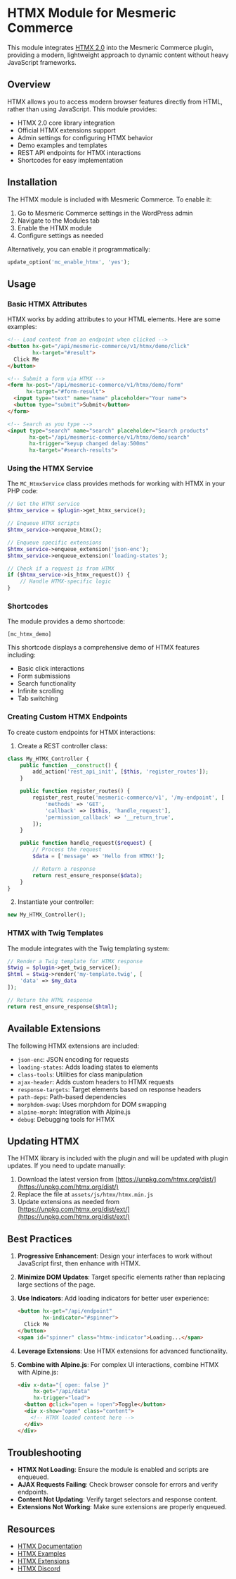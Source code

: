 # HTMX Module for Mesmeric Commerce

This module integrates [HTMX 2.0](https://htmx.org/) into the Mesmeric Commerce plugin, providing a modern, lightweight approach to dynamic content without heavy JavaScript frameworks.

## Overview

HTMX allows you to access modern browser features directly from HTML, rather than using JavaScript. This module provides:

- HTMX 2.0 core library integration
- Official HTMX extensions support
- Admin settings for configuring HTMX behavior
- Demo examples and templates
- REST API endpoints for HTMX interactions
- Shortcodes for easy implementation

## Installation

The HTMX module is included with Mesmeric Commerce. To enable it:

1. Go to Mesmeric Commerce settings in the WordPress admin
2. Navigate to the Modules tab
3. Enable the HTMX module
4. Configure settings as needed

Alternatively, you can enable it programmatically:

```php
update_option('mc_enable_htmx', 'yes');
```

## Usage

### Basic HTMX Attributes

HTMX works by adding attributes to your HTML elements. Here are some examples:

```html
<!-- Load content from an endpoint when clicked -->
<button hx-get="/api/mesmeric-commerce/v1/htmx/demo/click"
        hx-target="#result">
  Click Me
</button>

<!-- Submit a form via HTMX -->
<form hx-post="/api/mesmeric-commerce/v1/htmx/demo/form"
      hx-target="#form-result">
  <input type="text" name="name" placeholder="Your name">
  <button type="submit">Submit</button>
</form>

<!-- Search as you type -->
<input type="search" name="search" placeholder="Search products"
       hx-get="/api/mesmeric-commerce/v1/htmx/demo/search"
       hx-trigger="keyup changed delay:500ms"
       hx-target="#search-results">
```

### Using the HTMX Service

The `MC_HtmxService` class provides methods for working with HTMX in your PHP code:

```php
// Get the HTMX service
$htmx_service = $plugin->get_htmx_service();

// Enqueue HTMX scripts
$htmx_service->enqueue_htmx();

// Enqueue specific extensions
$htmx_service->enqueue_extension('json-enc');
$htmx_service->enqueue_extension('loading-states');

// Check if a request is from HTMX
if ($htmx_service->is_htmx_request()) {
    // Handle HTMX-specific logic
}
```

### Shortcodes

The module provides a demo shortcode:

```
[mc_htmx_demo]
```

This shortcode displays a comprehensive demo of HTMX features including:
- Basic click interactions
- Form submissions
- Search functionality
- Infinite scrolling
- Tab switching

### Creating Custom HTMX Endpoints

To create custom endpoints for HTMX interactions:

1. Create a REST controller class:

```php
class My_HTMX_Controller {
    public function __construct() {
        add_action('rest_api_init', [$this, 'register_routes']);
    }

    public function register_routes() {
        register_rest_route('mesmeric-commerce/v1', '/my-endpoint', [
            'methods' => 'GET',
            'callback' => [$this, 'handle_request'],
            'permission_callback' => '__return_true',
        ]);
    }

    public function handle_request($request) {
        // Process the request
        $data = ['message' => 'Hello from HTMX!'];

        // Return a response
        return rest_ensure_response($data);
    }
}
```

2. Instantiate your controller:

```php
new My_HTMX_Controller();
```

### HTMX with Twig Templates

The module integrates with the Twig templating system:

```php
// Render a Twig template for HTMX response
$twig = $plugin->get_twig_service();
$html = $twig->render('my-template.twig', [
    'data' => $my_data
]);

// Return the HTML response
return rest_ensure_response($html);
```

## Available Extensions

The following HTMX extensions are included:

- `json-enc`: JSON encoding for requests
- `loading-states`: Adds loading states to elements
- `class-tools`: Utilities for class manipulation
- `ajax-header`: Adds custom headers to HTMX requests
- `response-targets`: Target elements based on response headers
- `path-deps`: Path-based dependencies
- `morphdom-swap`: Uses morphdom for DOM swapping
- `alpine-morph`: Integration with Alpine.js
- `debug`: Debugging tools for HTMX

## Updating HTMX

The HTMX library is included with the plugin and will be updated with plugin updates. If you need to update manually:

1. Download the latest version from [https://unpkg.com/htmx.org/dist/](https://unpkg.com/htmx.org/dist/)
2. Replace the file at `assets/js/htmx/htmx.min.js`
3. Update extensions as needed from [https://unpkg.com/htmx.org/dist/ext/](https://unpkg.com/htmx.org/dist/ext/)

## Best Practices

1. **Progressive Enhancement**: Design your interfaces to work without JavaScript first, then enhance with HTMX.

2. **Minimize DOM Updates**: Target specific elements rather than replacing large sections of the page.

3. **Use Indicators**: Add loading indicators for better user experience:
   ```html
   <button hx-get="/api/endpoint"
           hx-indicator="#spinner">
     Click Me
   </button>
   <span id="spinner" class="htmx-indicator">Loading...</span>
   ```

4. **Leverage Extensions**: Use HTMX extensions for advanced functionality.

5. **Combine with Alpine.js**: For complex UI interactions, combine HTMX with Alpine.js:
   ```html
   <div x-data="{ open: false }"
        hx-get="/api/data"
        hx-trigger="load">
     <button @click="open = !open">Toggle</button>
     <div x-show="open" class="content">
       <!-- HTMX loaded content here -->
     </div>
   </div>
   ```

## Troubleshooting

- **HTMX Not Loading**: Ensure the module is enabled and scripts are enqueued.
- **AJAX Requests Failing**: Check browser console for errors and verify endpoints.
- **Content Not Updating**: Verify target selectors and response content.
- **Extensions Not Working**: Make sure extensions are properly enqueued.

## Resources

- [HTMX Documentation](https://htmx.org/docs/)
- [HTMX Examples](https://htmx.org/examples/)
- [HTMX Extensions](https://htmx.org/extensions/)
- [HTMX Discord](https://htmx.org/discord)

